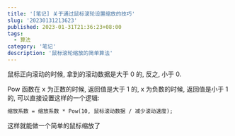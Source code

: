 ```yaml
---
title: '[笔记] 关于通过鼠标滚轮设置缩放的技巧'
slug: '20230131213623'
published: 2023-01-31T21:36:23+08:00
tags:
  - 算法
category: '笔记'
description: '鼠标滚轮缩放的简单算法'
---
```


鼠标正向滚动的时候, 拿到的滚动数据是大于 0 的, 反之, 小于 0.


Pow 函数在 x 为正数的时候, 返回值是大于 1 的, x 为负数的时候, 返回值是小于 1 的, 可以直接设置这样的一个逻辑:


```txt
缩放系数 = 缩放系数 * Pow(10, 鼠标滚动数据 / 减少滚动速度);
```


这样就能做一个简单的鼠标缩放了
